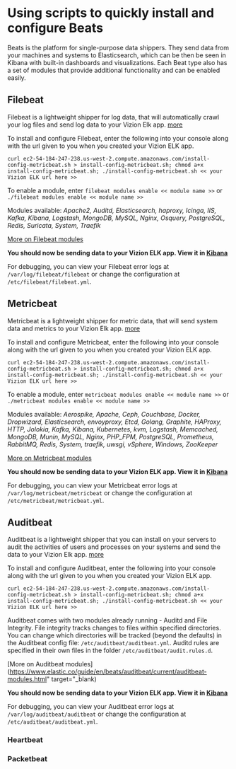 # Using scripts to quickly install and configure Beats
Beats is the platform for single-purpose data shippers. They send data from your machines and systems to Elasticsearch, which can be then be seen in Kibana with built-in dashboards and visualizations. Each Beat type also has a set of modules that provide additional functionality and can be enabled easily.

## Filebeat
Filebeat is a lightweight shipper for log data, that will automatically crawl your log files and send log data to your Vizion Elk app. [more](https://www.elastic.co/guide/en/beats/filebeat/current/filebeat-overview.html)

To install and configure Filebeat, enter the following into your console along with the url given to you when you created your Vizion ELK app.

    curl ec2-54-184-247-238.us-west-2.compute.amazonaws.com/install-config-metricbeat.sh > install-config-metricbeat.sh; chmod a+x    install-config-metricbeat.sh; ./install-config-metricbeat.sh << your Vizion ELK url here >>

To enable a module, enter `filebeat modules enable << module name >>` or `./filebeat modules enable << module name >>`

Modules available: *Apache2, Auditd, Elasticsearch, haproxy, Icinga, IIS, Kafka, Kibana, Logstash, MongoDB, MySQL, Nginx, Osquery, PostgreSQL, Redis, Suricata, System, Traefik*

[More on Filebeat modules](https://www.elastic.co/guide/en/beats/filebeat/current/filebeat-modules-overview.html)

**You should now be sending data to your Vizion ELK app. View it in [Kibana](https://app.vizion.ai/app/kibana)**

For debugging, you can view your Filebeat error logs at `/var/log/filebeat/filebeat` or change the configuration at `/etc/filebeat/filebeat.yml`.


## Metricbeat
Metricbeat is a lightweight shipper for metric data, that will send system data and metrics to your Vizion Elk app. [more](https://www.elastic.co/guide/en/beats/metricbeat/current/metricbeat-overview.html)

To install and configure Metricbeat, enter the following into your console along with the url given to you when you created your Vizion ELK app.

    curl ec2-54-184-247-238.us-west-2.compute.amazonaws.com/install-config-metricbeat.sh > install-config-metricbeat.sh; chmod a+x    install-config-metricbeat.sh; ./install-config-metricbeat.sh << your Vizion ELK url here >>

To enable a module, enter `metricbeat modules enable << module name >>` or `./metricbeat modules enable << module name >>`

Modules available: *Aerospike, Apache, Ceph, Couchbase, Docker, Dropwizard, Elasticsearch, envoyproxy, Etcd, Golang, Graphite, HAProxy, HTTP, Jolokia, Kafka, Kibana, Kubernetes, kvm, Logstash, Memcached, MongoDB, Munin, MySQL, Nginx, PHP_FPM, PostgreSQL, Prometheus, RabbitMQ, Redis, System, traefik, uwsgi, vSphere, Windows, ZooKeeper*

[More on Metricbeat modules](https://www.elastic.co/guide/en/beats/metricbeat/current/metricbeat-modules.html)

**You should now be sending data to your Vizion ELK app. View it in [Kibana](https://app.vizion.ai/app/kibana)**

For debugging, you can view your Metricbeat error logs at `/var/log/metricbeat/metricbeat` or change the configuration at `/etc/metricbeat/metricbeat.yml`.



## Auditbeat
Auditbeat is a lightweight shipper that you can install on your servers to audit the activities of users and processes on your systems and send the data to your Vizion Elk app. [more](https://www.elastic.co/guide/en/beats/auditbeat/current/auditbeat-overview.html)

To install and configure Auditbeat, enter the following into your console along with the url given to you when you created your Vizion ELK app.

    curl ec2-54-184-247-238.us-west-2.compute.amazonaws.com/install-config-metricbeat.sh > install-config-metricbeat.sh; chmod a+x    install-config-metricbeat.sh; ./install-config-metricbeat.sh << your Vizion ELK url here >>

Auditbeat comes with two modules already running - Auditd and File Integrity. File integrity tracks changes to files within specified directories. You can change which directories will be tracked (beyond the defaults) in the Auditbeat config file: `/etc/auditbeat/auditbeat.yml`. Auditd rules are specified in their own files in the folder `/etc/auditbeat/audit.rules.d`.

[More on Auditbeat modules](https://www.elastic.co/guide/en/beats/auditbeat/current/auditbeat-modules.html" target="_blank)

**You should now be sending data to your Vizion ELK app. View it in [Kibana](https://app.vizion.ai/app/kibana)**

For debugging, you can view your Auditbeat error logs at `/var/log/auditbeat/auditbeat` or change the configuration at `/etc/auditbeat/auditbeat.yml`.

### Heartbeat

### Packetbeat
